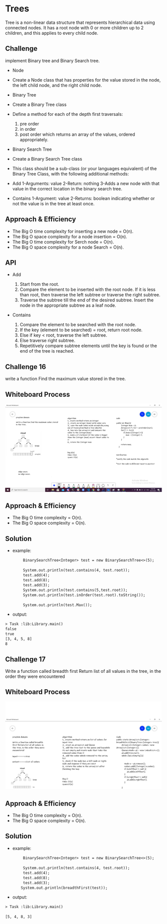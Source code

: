 # Trees
Tree is a non-linear data structure that represents hierarchical data using connected nodes. It has a root node with 0 or more children up to 2 children, and this applies to every child node.


## Challenge
implement Binary tree and Binary Search tree.


* Node

* Create a Node class that has properties for the value stored in the node, the left child node, and the right child node.

* Binary Tree

* Create a Binary Tree class
* Define a method for each of the depth first traversals:
  1) pre order
  2) in order
  3) post order which returns an array of the values, ordered appropriately.
* Binary Search Tree

 * Create a Binary Search Tree class
 * This class should be a sub-class (or your languages equivalent) of the Binary Tree Class, with the following additional methods:
 * Add
   1-Arguments: value
   2-Return: nothing
   3-Adds a new node with that value in the correct location in the binary search tree.
* Contains
  1-Argument: value
  2-Returns: boolean indicating whether or not the value is in the tree at least once.

## Approach & Efficiency

* The Big O time complexity for inserting a new node = O(n).
* The Big O space complexity for a node insertion = O(n).
* The Big O time complexity for Serch node = O(n).
* The Big O space complexity for a node Search = O(n).


## API

* Add
    1. Start from the root.
    2. Compare the element to be inserted with the root node. If it is less than root, then traverse the left subtree or traverse the right subtree.
    3. Traverse the subtree till the end of the desired subtree. Insert the node in the appropriate subtree as a leaf node.

* Contains
    1. Compare the element to be searched with the root node.
    2. If the key (element to be searched) = root, return root node.
    3. Else if key < root, traverse the left subtree.
    4. Else traverse right subtree.
    5. Repetitively compare subtree elements until the key is found or the end of the tree is reached.


## Challenge 16
write a function Find the maximum value stored in the tree.

## Whiteboard Process
![breadth](treeMax.png)



## Approach & Efficiency

* The Big O time complexity   = O(n).
* The Big O space complexity  = O(n).

## Solution
* example:
```
        BinarySearchTree<Integer> test = new BinarySearchTree<>(5);

        System.out.println(test.contains(4, test.root));
        test.add(4);
        test.add(8);
        test.add(3);
        System.out.println(test.contains(5,test.root));
        System.out.println(test.inOrder(test.root).toString());

        System.out.println(test.Max());
```
* output:
```
> Task :lib:Library.main()
false
true
[3, 4, 5, 8]
8
```

## Challenge 17
Write a function called breadth first Return list of all values in the tree, in the order they were encountered

## Whiteboard Process
![breadth](breathFirst.png)



## Approach & Efficiency

* The Big O time complexity   = O(n).
* The Big O space complexity  = O(n).

## Solution
* example:
```
        BinarySearchTree<Integer> test = new BinarySearchTree<>(5);

        System.out.println(test.contains(4, test.root));
        test.add(4);
        test.add(8);
        test.add(3);
       System.out.println(breadthFirst(test));
```
* output:
```
> Task :lib:Library.main()

[5, 4, 8, 3]
```